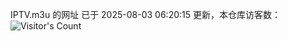 IPTV.m3u 的网址 已于 2025-08-03 06:20:15 更新，本仓库访客数：![Visitor's Count](https://profile-counter.glitch.me/hero1898_tv/count.svg)

